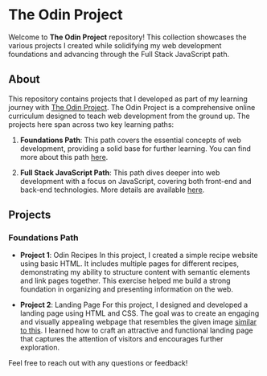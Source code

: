 # The Odin Project

Welcome to **The Odin Project** repository! This collection showcases the various projects I created while solidifying my web development foundations and advancing through the Full Stack JavaScript path.

## About

This repository contains projects that I developed as part of my learning journey with [The Odin Project](https://www.theodinproject.com/). The Odin Project is a comprehensive online curriculum designed to teach web development from the ground up. The projects here span across two key learning paths:

1. **Foundations Path**: This path covers the essential concepts of web development, providing a solid base for further learning. You can find more about this path [here](https://www.theodinproject.com/paths/foundations/courses/foundations).

2. **Full Stack JavaScript Path**: This path dives deeper into web development with a focus on JavaScript, covering both front-end and back-end technologies. More details are available [here](https://www.theodinproject.com/paths/full-stack-javascript).

## Projects

### Foundations Path
- **Project 1**: Odin Recipes
 In this project, I created a simple recipe website using basic HTML. It includes multiple pages for different recipes, demonstrating my ability to structure content with semantic elements and link pages together. This exercise helped me build a strong foundation in organizing and presenting information on the web.

- **Project 2**: Landing Page
For this project, I designed and developed a landing page using HTML and CSS. The goal was to create an engaging and visually appealing webpage that resembles the given image [similar to this](https://cdn.statically.io/gh/TheOdinProject/curriculum/81a5d553f4073e593d23a6ab00d50eef8620796d/foundations/html_css/project/imgs/01.png). I learned how to craft an attractive and functional landing page that captures the attention of visitors and encourages further exploration.


 <!--  ### Full Stack JavaScript Path
- **Project 1**: Description of Project 1.
- **Project 2**: Description of Project 2.
- **Project 3**: Description of Project 3. --->

Feel free to reach out with any questions or feedback!
